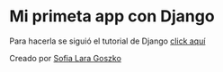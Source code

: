 # Mi primeta app con Django
Para hacerla se siguió el tutorial de Django [click aquí](https://docs.djangoproject.com/es/5.2/intro/tutorial01/)

Creado por [Sofia Lara Goszko](https://github.com/sofiagoszko)
